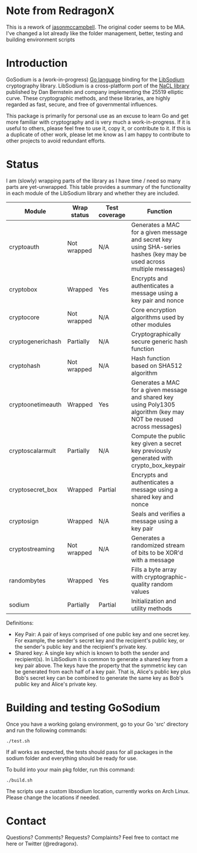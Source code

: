 # Note from RedragonX

This is a rework of [jasonmccampbell](https://github.com/jasonmccampbell/GoSodium). The original coder seems to be MIA. I've changed a lot already like the folder management, better, testing and building environment scripts

# Introduction
GoSodium is a (work-in-progress) [Go language](golang.org) binding for the [LibSodium](https://github.com/jedisct1/libsodium) cryptography 
library. LibSodium is a cross-platform port of the [NaCL library](http://nacl.cr.yp.to/) published by Dan Bernstein and
company implementing the 25519 elliptic curve. These cryptographic methods, and these libraries, are highly regarded as
fast, secure, and free of governmental influences.

This package is primarily for personal use as an excuse to learn Go and get more familiar with cryptography and is
very much a work-in-progress. If it is useful to others, please feel free to use it, copy it, or contribute to
it. If this is a duplicate of other work, please let me know as I am happy to contribute to other projects to avoid
redundant efforts.

# Status
I am (slowly) wrapping parts of the library as I have time / need so many parts are yet-unwrapped. This table provides
a summary of the functionality in each module of the LibSodium library and whether they are included.

Module             | Wrap status | Test coverage | Function
-----------------  | ----------- | ------------- | --------------------------------
cryptoauth        | Not wrapped | N/A           | Generates a MAC for a given message and secret key using SHA-series hashes (key may be used across multiple messages)
cryptobox         | Wrapped     | Yes           | Encrypts and authenticates a message using a key pair and nonce
cryptocore        | Not wrapped | N/A           | Core encryption algorithms used by other modules
cryptogenerichash | Partially   | N/A           | Cryptographically secure generic hash function
cryptohash        | Not wrapped | N/A           | Hash function based on SHA512 algorithm
cryptoonetimeauth | Wrapped     | Yes           | Generates a MAC for a given message and shared key using Poly1305 algorithm (key may NOT be reused across messages)
cryptoscalarmult  | Partially   | N/A           | Compute the public key given a secret key previously generated with crypto_box_keypair
cryptosecret_box  | Wrapped     | Partial       | Encrypts and authenticates a message using a shared key and nonce
cryptosign        | Wrapped     | N/A           | Seals and verifies a message using a key pair
cryptostreaming   | Not wrapped | N/A           | Generates a randomized stream of bits to be XOR'd with a message
randombytes        | Wrapped     | Yes           | Fills a byte array with cryptographic-quality random values
sodium             | Partially   | Partial       | Initialization and utility methods

Definitions:

* Key Pair: A pair of keys comprised of one public key and one secret key. For example, the sender's secret key and
  the recipient's public key, or the sender's public key and the recipient's private key.
* Shared key: A single key which is known to both the sender and recipient(s). In LibSodium it is common to generate
  a shared key from a key pair above. The keys have the property that the symmetric key can be generated from each
  half of a key pair. That is, Alice's public key plus Bob's secret key can be combined to generate the same key as
  Bob's public key and Alice's private key. 



# Building and testing GoSodium
Once you have a working golang environment, go to your Go 'src' directory and run the following commands:
```
./test.sh
```

If all works as expected, the tests should pass for all packages in the sodium folder and everything should be ready for use.

To build into your main pkg folder, run this command:
```
./build.sh
```

The scripts use a custom libsodium location, currently works on Arch Linux.
Please change the locations if needed.

# Contact
Questions? Comments? Requests? Complaints? Feel free to contact me here or Twitter (@redragonx).


